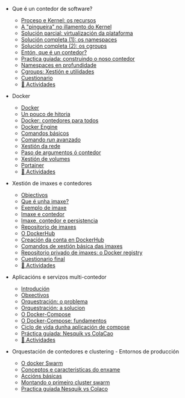 - Que é un contedor de software?
  - [Proceso e Kernel: os recursos](./01_que_e_un_contedor_de_software/01_procesos_e_kernel.md)
  - [A "pingueira" no illamento do Kernel](./01_que_e_un_contedor_de_software/02_a_pingueira.md)
  - [Solución parcial: virtualización da plataforma](./01_que_e_un_contedor_de_software/03_solucion_parcial.md)
  - [Solución completa (1): os namespaces](./01_que_e_un_contedor_de_software/04_solucion_completa_1.md)
  - [Solución completa (2): os cgroups](./01_que_e_un_contedor_de_software/05_solucion_completa_2.md)
  - [Entón, que é un contedor?](./01_que_e_un_contedor_de_software/06_enton_que_e_un_contedor.md)
  - [Practica guiada: construindo o noso contedor](./01_que_e_un_contedor_de_software/07_practica_guiada_construindo_o_noso_contedor.md)
  - [Namespaces en profundidade](./01_que_e_un_contedor_de_software/08_namespaces_en_profundidade.md)
  - [Cgroups: Xestión e utilidades](./01_que_e_un_contedor_de_software/09_cgroups_xestion_e_utilidades.md)
  - [Cuestionario](./01_que_e_un_contedor_de_software/10_cuestionario.md)
  - [📝 Actividades](./00_actividades/01_modulo_1.md)

- Docker
  - [Docker](./02_docker/01_docker.md)
  - [Un pouco de hitoria](./02_docker/02_un_pouco_de_historia.md)
  - [Docker: contedores para todos](./02_docker/03_docker_contedores_para_todos.md)
  - [Docker Engine](./02_docker/04_docker_engine.md)
  - [Comandos básicos](./02_docker/05_comandos_basicos.md)
  - [Comando _run_ avanzado](./02_docker/06_comando_run_avanzado.md)
  - [Xestión da rede](./02_docker/07_xestion_da_rede.md)
  - [Paso de argumentos ó contedor](./02_docker/08_paso_de_argumentos_o_contedor.md)
  - [Xestión de volumes](./02_docker/09_xestion_de_volumes.md)
  - [Portainer](./02_docker/10_portainer.md)
  - [📝 Actividades](./00_actividades/02_modulo_2.md)

- Xestión de imaxes e contedores
  - [Objectivos](./03_xestion_de_imaxes_e_contedores/01_obxectivos.md)
  - [Que é unha imaxe?](./03_xestion_de_imaxes_e_contedores/02_que_e_unha_imaxe.md)
  - [Exemplo de imaxe](./03_xestion_de_imaxes_e_contedores/03_exemplo_de_imaxe.md)
  - [Imaxe e contedor](./03_xestion_de_imaxes_e_contedores/04_imaxe_e_contedor.md)
  - [Imaxe, contedor e persistencia](./03_xestion_de_imaxes_e_contedores/05_imaxe_contedor_e_persistencia.md)
  - [Repositorio de imaxes](./03_xestion_de_imaxes_e_contedores/06_repositorio_de_imaxes.md)
  - [O DockerHub](./03_xestion_de_imaxes_e_contedores/07_o_dockerhub.md)
  - [Creación da conta en DockerHub](./03_xestion_de_imaxes_e_contedores/08_creacion_de_conta_en_dockerhub.md)
  - [Comandos de xestión básica das imaxes](./03_xestion_de_imaxes_e_contedores/09_comandos_de_xestion_basica_das_imaxes.md)
  - [Repositorio privado de imaxes: o Docker registry](./03_xestion_de_imaxes_e_contedores/10_repositorio_privado_de_imaxes_o_docker_registry.md)
  - [Cuestionario final](./03_xestion_de_imaxes_e_contedores/11_cuestironario_final.md)
  - [📝 Actividades](./00_actividades/03_modulo_3.md)

- Aplicacións e servizos multi-contedor
  - [Introdución](./04_aplicacions_e_servizos_multicontedor/01_introducion.md)
  - [Obxectivos](./04_aplicacions_e_servizos_multicontedor/02_obxectivos.md)
  - [Orquestración: o problema](./04_aplicacions_e_servizos_multicontedor/03_orquestracion_o_problema.md)
  - [Orquestración: a solucion](./04_aplicacions_e_servizos_multicontedor/04_orquestracion_a_solucion.md)
  - [O Docker-Compose](./04_aplicacions_e_servizos_multicontedor/05_o_docker-conpose.md)
  - [O Docker-Compose: fundamentos](./04_aplicacions_e_servizos_multicontedor/06_o_docker-compose_fundamentos.md)
  - [Ciclo de vida dunha aplicación de compose](./04_aplicacions_e_servizos_multicontedor/07_cilo_de_vida_dunha_aplicacion_de_compose.md)
  - [Práctica guiada: Nesquik vs ColaCao](./04_aplicacions_e_servizos_multicontedor/08_practica_guiada_nesquik_vs_colacao.md)
  - [📝 Actividades](./00_actividades/04_modulo_4.md)

- Orquestación de contedores e clustering - Entornos de producción
  - [O docker Swarm](./05_docker_swarm/01_o_docker_swarm.md)
  - [Conceptos e caracteristicas do enxame](./05_docker_swarm/02_conceptos_e_caracteristicas_do_enxame.md)
  - [Accións básicas](./05_docker_swarm/03_accions_basicas.md)
  - [Montando o primeiro cluster swarm](./05_docker_swarm/04_montando_o_primeiro_cluster_swarm.md)
  - [Practica guiada Nesquik vs Colaco](./05_docker_swarm/05_practica_guiada_nesquik_vs_colacao.md)

